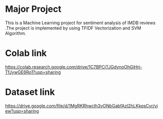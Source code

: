 # Major Project
 This is a Machine Learning project for sentiment analysis of IMDB reviews .The project is implemented by using TFIDF Vectorization and SVM Algorithm.
# Colab link
 https://colab.research.google.com/drive/1C7BPCiTJGdynoOhGiHri-TfJywGE6Ro1?usp=sharing
# Dataset link
 https://drive.google.com/file/d/1MgRKRhwcIh3vONbGabfAzl2hLKkqsCvr/view?usp=sharing
